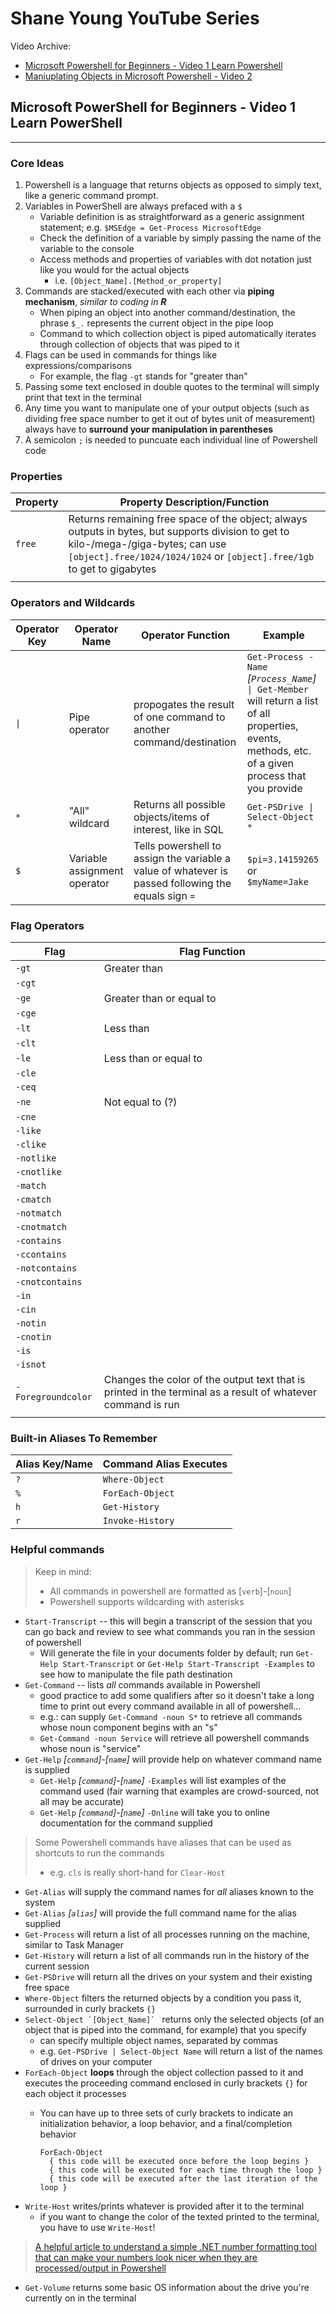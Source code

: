 # Shane Young YouTube Series

Video Archive:

- [Microsoft Powershell for Beginners - Video 1 Learn Powershell](https://www.youtube.com/watch?v=IHrGresKu2w)
- [Maniuplating Objects in Microsoft Powershell - Video 2](https://www.youtube.com/watch?v=f9xPJXslVWE)

## Microsoft PowerShell for Beginners - Video 1 Learn PowerShell

---

### Core Ideas

1. Powershell is a language that returns objects as opposed to simply text, like a generic command prompt.
2. Variables in PowerShell are always prefaced with a `$`
   - Variable definition is as straightforward as a generic assignment statement; e.g. `$MSEdge = Get-Process MicrosoftEdge`
   - Check the definition of a variable by simply passing the name of the variable to the console
   - Access methods and properties of variables with dot notation just like you would for the actual objects
     - i.e. `[Object_Name].[Method_or_property]`
3. Commands are stacked/executed with each other via **piping mechanism**, *similar to coding in **R***
   - When piping an object into another command/destination, the phrase `$_.` represents the current object in the pipe loop
   - Command to which collection object is piped automatically iterates through collection of objects that was piped to it
4. Flags can be used in commands for things like expressions/comparisons
   - For example, the flag `-gt` stands for "greater than"
5. Passing some text enclosed in double quotes to the terminal will simply print that text in the terminal
6. Any time you want to manipulate one of your output objects (such as dividing free space number to get it out of bytes unit of measurement) always have to **surround your manipulation in parentheses**
7. A semicolon `;` is needed to puncuate each individual line of Powershell code

### Properties

| **Property** | **Property Description/Function** |
| --- | --- |
| `free` | Returns remaining free space of the object; always outputs in bytes, but supports division to get to kilo-/mega-/giga-bytes; can use `[object].free/1024/1024/1024` or `[object].free/1gb` to get to gigabytes |
| | |

### Operators and Wildcards

| **Operator Key** | **Operator Name** | **Operator Function** | **Example** |
| --- | --- | --- | --- |
| `\|` | Pipe operator | propogates the result of one command to another command/destination | `Get-Process -Name` *[`Process_Name`]* `\| Get-Member` will return a list of all properties, events, methods, etc. of a given process that you provide |
| `*` | "All" wildcard | Returns all possible objects/items of interest, like in SQL | `Get-PSDrive \| Select-Object *` |
| `$` | Variable assignment operator | Tells powershell to assign the variable a value of whatever is passed following the equals sign `=` | `$pi=3.14159265` or `$myName=Jake` |

### Flag Operators

| **Flag** | **Flag Function** |
| --- | --- |
| `-gt` | Greater than |
| `-cgt` | |
| `-ge` | Greater than or equal to |
| `-cge` | |
| `-lt` | Less than |
| `-clt` | |
| `-le` | Less than or equal to |
| `-cle` | |
| `-ceq` | |
| `-ne` | Not equal to (?) |
| `-cne` | |
| `-like` | |
| `-clike` | |
| `-notlike` | |
| `-cnotlike` | |
| `-match` | |
| `-cmatch` | |
| `-notmatch` | |
| `-cnotmatch` | |
| `-contains` | |
| `-ccontains` | |
| `-notcontains` | |
| `-cnotcontains` | |
| `-in` | |
| `-cin` | |
| `-notin` | |
| `-cnotin` | |
| `-is` | |
| `-isnot` | |
| `-Foregroundcolor` | Changes the color of the output text that is printed in the terminal as a result of whatever command is run |
| | |

### Built-in Aliases To Remember

| **Alias Key/Name** | **Command Alias Executes** |
| --- | --- |
| `?` | `Where-Object` |
| `%` | `ForEach-Object` |
| `h` | `Get-History` |
| `r` | `Invoke-History` |

### Helpful commands

> Keep in mind:
>
> - All commands in powershell are formatted as [`verb`]-[`noun`]
> - Powershell supports wildcarding with asterisks

- `Start-Transcript` --  this will begin a transcript of the session that you can go back and review to see what commands you ran in the session of powershell
  - Will generate the file in your documents folder by default; run `Get-Help Start-Transcript` or `Get-Help Start-Transcript -Examples` to see how to manipulate the file path destination
- `Get-Command` -- lists *all* commands available in Powershell
  - good practice to add some qualifiers after so it doesn't take a long time to print out every command available in all of powershell...
  - e.g.: can supply `Get-Command -noun S*` to retrieve all commands whose noun component begins with an "s"
  - `Get-Command -noun Service` will retrieve all powershell commands whose noun is "service"
- `Get-Help` *[`command`]*-*[`name`]* will provide help on whatever command name is supplied
  - `Get-Help` *[`command`]*-*[`name`]* `-Examples` will list examples of the command used (fair warning that examples are crowd-sourced, not all may be accurate)
  - `Get-Help` *[`command`]*-*[`name`]* `-Online` will take you to online documentation for the command supplied

> Some Powershell commands have aliases that can be used as shortcuts to run the commands
>
> - e.g. `cls` is really short-hand for `Clear-Host`

- `Get-Alias` will supply the command names for *all* aliases known to the system
- `Get-Alias` *[`alias`]* will provide the full command name for the alias supplied
- `Get-Process` will return a list of all processes running on the machine, similar to Task Manager
- `Get-History` will return a list of all commands run in the history of the current session
- `Get-PSDrive` will return all the drives on your system and their existing free space
- `Where-Object` filters the returned objects by a condition you pass it, surrounded in curly brackets `{}`
- ``Select-Object `[Object_Name]` `` returns only the selected objects (of an object that is piped into the command, for example) that you specify
  - can specify multiple object names, separated by commas
  - e.g. `Get-PSDrive | Select-Object Name` will return a list of the names of drives on your computer
- `ForEach-Object` **loops** through the object collection passed to it and executes the proceeding command enclosed in curly brackets `{}` for each object it processes
  - You can have up to three sets of curly brackets to indicate an initialization behavior, a loop behavior, and a final/completion behavior

        ForEach-Object 
          { this code will be executed once before the loop begins }
          { this code will be executed for each time through the loop }
          { this code will be executed after the last iteration of the loop }

- `Write-Host` writes/prints whatever is provided after it to the terminal
  - if you want to change the color of the texted printed to the terminal, you have to use `Write-Host`!

> [A helpful article to understand a simple .NET number formatting tool that can make your numbers look nicer when they are processed/output in Powershell](https://docs.microsoft.com/en-us/previous-versions/windows/it-pro/windows-powershell-1.0/ee692795(v=technet.10)?redirectedfrom=MSDN)

- `Get-Volume` returns some basic OS information about the drive you're currently on in the terminal
